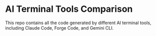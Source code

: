 # AI Terminal Tools Comparison
This repo contains all the code generated by different AI terminal tools, including Claude Code, Forge Code, and Gemini CLI.